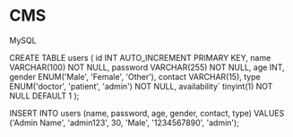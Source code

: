 # CMS

MySQL

CREATE TABLE users (
    id INT AUTO_INCREMENT PRIMARY KEY,
    name VARCHAR(100) NOT NULL,
    password VARCHAR(255) NOT NULL,
    age INT,
    gender ENUM('Male', 'Female', 'Other'),
    contact VARCHAR(15),
    type ENUM('doctor', 'patient', 'admin') NOT NULL,
    availability` tinyint(1) NOT NULL DEFAULT 1
);


INSERT INTO users (name, password, age, gender, contact, type)
VALUES ('Admin Name', 'admin123', 30, 'Male', '1234567890', 'admin');
